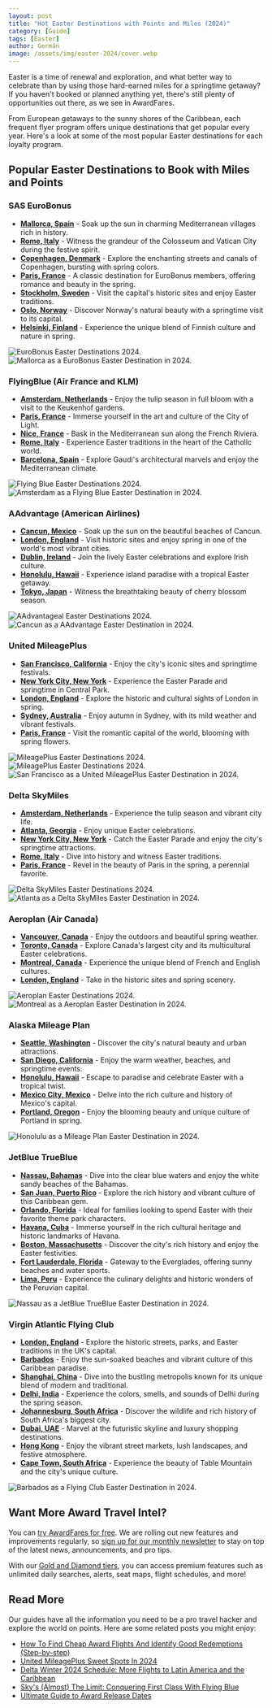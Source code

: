 ```yaml
---
layout: post
title: "Hot Easter Destinations with Points and Miles (2024)"
category: [Guide]
tags: [Easter]
author: Germán
image: /assets/img/easter-2024/cover.webp
---
```


Easter is a time of renewal and exploration, and what better way to celebrate than by using those hard-earned miles for a springtime getaway? If you haven't booked or planned anything yet, there's still plenty of opportunities out there, as we see in AwardFares.

From European getaways to the sunny shores of the Caribbean, each frequent flyer program offers unique destinations that get popular every year. Here's a look at some of the most popular Easter destinations for each loyalty program.

## Popular Easter Destinations to Book with Miles and Points

### SAS EuroBonus

* [**Mallorca, Spain**](https://awardfares.com/search?.PMI.;z:sas) - Soak up the sun in charming Mediterranean villages rich in history.
* [**Rome, Italy**](https://awardfares.com/search?.FCO.;z:sas) - Witness the grandeur of the Colosseum and Vatican City during the festive spirit.
* [**Copenhagen, Denmark**](https://awardfares.com/search?.CPH.;z:sas) - Explore the enchanting streets and canals of Copenhagen, bursting with spring colors.
* [**Paris, France**](https://awardfares.com/search?.CDG.;z:sas) - A classic destination for EuroBonus members, offering romance and beauty in the spring.
* [**Stockholm, Sweden**](https://awardfares.com/search?.ARN.;z:sas) - Visit the capital's historic sites and enjoy Easter traditions.
* [**Oslo, Norway**](https://awardfares.com/search?.OSL.;z:sas) - Discover Norway's natural beauty with a springtime visit to its capital.
* [**Helsinki, Finland**](https://awardfares.com/search?.HEL.;z:sas) - Experience the unique blend of Finnish culture and nature in spring.

<img src="../assets/img/easter-2024/eurobonus.webp" alt="EuroBonus Easter Destinations 2024." />

<img src="../assets/img/easter-2024/majorca.webp" alt="Mallorca as a EuroBonus Easter Destination in 2024." />

### FlyingBlue (Air France and KLM)

* [**Amsterdam, Netherlands**](https://awardfares.com/search?.AMS.;z:flyingblue) - Enjoy the tulip season in full bloom with a visit to the Keukenhof gardens.
* [**Paris, France**](https://awardfares.com/search?.PAR.;z:flyingblue) - Immerse yourself in the art and culture of the City of Light.
* [**Nice, France**](https://awardfares.com/search?.NCE.;z:flyingblue) - Bask in the Mediterranean sun along the French Riviera.
* [**Rome, Italy**](https://awardfares.com/search?.FCO.;z:flyingblue) - Experience Easter traditions in the heart of the Catholic world.
* [**Barcelona, Spain**](https://awardfares.com/search?.BCN.;z:flyingblue) - Explore Gaudi's architectural marvels and enjoy the Mediterranean climate.

<img src="../assets/img/easter-2024/flyingblue.webp" alt="Flying Blue Easter Destinations 2024." />

<img src="../assets/img/easter-2024/amsterdam.webp" alt="Amsterdam as a Flying Blue Easter Destination in 2024." />

### AAdvantage (American Airlines)

* [**Cancun, Mexico**](https://awardfares.com/search?.CUN.;z:aadvantage) - Soak up the sun on the beautiful beaches of Cancun.
* [**London, England**](https://awardfares.com/search?.LON.;z:aadvantage) - Visit historic sites and enjoy spring in one of the world's most vibrant cities.
* [**Dublin, Ireland**](https://awardfares.com/search?.DUB.;z:aadvantage) - Join the lively Easter celebrations and explore Irish culture.
* [**Honolulu, Hawaii**](https://awardfares.com/search?.HNL.;z:aadvantage) - Experience island paradise with a tropical Easter getaway.
* [**Tokyo, Japan**](https://awardfares.com/search?.TYOt.;z:aadvantage) - Witness the breathtaking beauty of cherry blossom season.

<img src="../assets/img/easter-2024/aadvantage.webp" alt="AAdvantageal Easter Destinations 2024." />

<img src="../assets/img/easter-2024/cancun.webp" alt="Cancun as a AAdvantage Easter Destination in 2024." />

### United MileagePlus

* [**San Francisco, California**](https://awardfares.com/search?.SFO.;z:united) - Enjoy the city's iconic sites and springtime festivals.
* [**New York City, New York**](https://awardfares.com/search?.NYC.;z:united) - Experience the Easter Parade and springtime in Central Park.
* [**London, England**](https://awardfares.com/search?.LON.;z:united) - Explore the historic and cultural sights of London in spring.
* [**Sydney, Australia**](https://awardfares.com/search?.SYD.;z:united) - Enjoy autumn in Sydney, with its mild weather and vibrant festivals.
* [**Paris, France**](https://awardfares.com/search?.PAR.;z:united) - Visit the romantic capital of the world, blooming with spring flowers.

<img src="../assets/img/easter-2024/mileageplus-timeline.webp" alt="MileagePlus Easter Destinations 2024." />

<img src="../assets/img/easter-2024/mileageplus-list.webp" alt="MileagePlus Easter Destinations 2024." />

<img src="../assets/img/easter-2024/sanfrancisco.webp" alt="San Francisco as a United MileagePlus Easter Destination in 2024." />

### Delta SkyMiles

* [**Amsterdam, Netherlands**](https://awardfares.com/search?.AMS.;z:delta) - Experience the tulip season and vibrant city life.
* [**Atlanta, Georgia**](https://awardfares.com/search?.ATL.;z:delta) - Enjoy unique Easter celebrations.
* [**New York City, New York**](https://awardfares.com/search?.NYC.;z:delta) - Catch the Easter Parade and enjoy the city's springtime attractions.
* [**Rome, Italy**](https://awardfares.com/search?.FCO.;z:delta) - Dive into history and witness Easter traditions.
* [**Paris, France**](https://awardfares.com/search?.PAR.;z:delta) - Revel in the beauty of Paris in the spring, a perennial favorite.

<img src="../assets/img/easter-2024/skymiles-list.webp" alt="Delta SkyMiles Easter Destinations 2024." />

<img src="../assets/img/easter-2024/atlanta.webp" alt="Atlanta as a Delta SkyMiles Easter Destination in 2024." />

### Aeroplan (Air Canada)

* [**Vancouver, Canada**](https://awardfares.com/search?.YVR.;z:aeroplan) - Enjoy the outdoors and beautiful spring weather.
* [**Toronto, Canada**](https://awardfares.com/search?.area:YTO.;z:aeroplan) - Explore Canada's largest city and its multicultural Easter celebrations.
* [**Montreal, Canada**](https://awardfares.com/search?.area:YMQ.;z:aeroplan) - Experience the unique blend of French and English cultures.
* [**London, England**](https://awardfares.com/search?.area:LON.;z:aeroplan) - Take in the historic sites and spring scenery.

<img src="../assets/img/easter-2024/aeroplan.webp" alt="Aeroplan Easter Destinations 2024." />

<img src="../assets/img/easter-2024/montreal.webp" alt="Montreal as a Aeroplan Easter Destination in 2024." />

### Alaska Mileage Plan

* [**Seattle, Washington**](https://awardfares.com/search?.SEA.;z:alaska) - Discover the city's natural beauty and urban attractions.
* [**San Diego, California**](https://awardfares.com/search?.SAN.;z:alaska) - Enjoy the warm weather, beaches, and springtime events.
* [**Honolulu, Hawaii**](https://awardfares.com/search?.HNL.;z:alaska) - Escape to paradise and celebrate Easter with a tropical twist.
* [**Mexico City, Mexico**](https://awardfares.com/search?.MEX.;z:alaska) - Delve into the rich culture and history of Mexico's capital.
* [**Portland, Oregon**](https://awardfares.com/search?.PDX.;z:alaska) - Enjoy the blooming beauty and unique culture of Portland in spring.

<img src="../assets/img/easter-2024/honolulu.webp" alt="Honolulu as a Mileage Plan Easter Destination in 2024." />

### JetBlue TrueBlue

* [**Nassau, Bahamas**](https://awardfares.com/search?.NAS.;z:jetblue) - Dive into the clear blue waters and enjoy the white sandy beaches of the Bahamas.
* [**San Juan, Puerto Rico**](https://awardfares.com/search?.SJU.;z:jetblue) - Explore the rich history and vibrant culture of this Caribbean gem.
* [**Orlando, Florida**](https://awardfares.com/search?.MCO.;z:jetblue) - Ideal for families looking to spend Easter with their favorite theme park characters.
* [**Havana, Cuba**](https://awardfares.com/search?.HAV.;z:jetblue) - Immerse yourself in the rich cultural heritage and historic landmarks of Havana.
* [**Boston, Massachusetts**](https://awardfares.com/search?.BOS.;z:jetblue) - Discover the city's rich history and enjoy the Easter festivities.
* [**Fort Lauderdale, Florida**](https://awardfares.com/search?.FLL.;z:jetblue) - Gateway to the Everglades, offering sunny beaches and water sports.
* [**Lima, Peru**](https://awardfares.com/search?.LIM.;z:jetblue) - Experience the culinary delights and historic wonders of the Peruvian capital.

<img src="../assets/img/easter-2024/nassau.webp" alt="Nassau as a JetBlue TrueBlue Easter Destination in 2024." />

### Virgin Atlantic Flying Club

* [**London, England**](https://awardfares.com/search?.area:LON.;z:flyingclub) - Explore the historic streets, parks, and Easter traditions in the UK's capital.
* [**Barbados**](https://awardfares.com/search?.BGI.;z:flyingclub) - Enjoy the sun-soaked beaches and vibrant culture of this Caribbean paradise.
* [**Shanghai, China**](https://awardfares.com/search?.area:SHA.;z:flyingclub) - Dive into the bustling metropolis known for its unique blend of modern and traditional.
* [**Delhi, India**](https://awardfares.com/search?.DEL.;z:flyingclub) - Experience the colors, smells, and sounds of Delhi during the spring season.
* [**Johannesburg, South Africa**](https://awardfares.com/search?.JNB.;z:flyingclub) - Discover the wildlife and rich history of South Africa's biggest city.
* [**Dubai, UAE**](https://awardfares.com/search?.DXB.;z:flyingclub) - Marvel at the futuristic skyline and luxury shopping destinations.
* [**Hong Kong**](https://awardfares.com/search?.HKG.;z:flyingclub) - Enjoy the vibrant street markets, lush landscapes, and festive atmosphere.
* [**Cape Town, South Africa**](https://awardfares.com/search?.DXB.;z:flyingclub) - Experience the beauty of Table Mountain and the city's unique culture.

<img src="../assets/img/easter-2024/barbados.webp" alt="Barbados as a Flying Club Easter Destination in 2024." />

## Want More Award Travel Intel?

You can [try AwardFares for free](https://awardfares.com/). We are rolling out new features and improvements regularly, so [sign up for our monthly newsletter](https://awardfares.com/newsletter) to stay on top of the latest news, announcements, and pro tips.

With our [Gold and Diamond tiers](https://awardfares.com/pricing), you can access premium features such as unlimited daily searches, alerts, seat maps, flight schedules, and more!

## Read More

Our guides have all the information you need to be a pro travel hacker and explore the world on points. Here are some related posts you might enjoy:

- [How To Find Cheap Award Flights And Identify Good Redemptions (Step-by-step)](https://blog.awardfares.com/how-to-find-cheap-award-flights/)
- [United MileagePlus Sweet Spots In 2024](https://blog.awardfares.com/mileageplus-sweet-spots/)
- [Delta Winter 2024 Schedule: More Flights to Latin America and the Caribbean](https://blog.awardfares.com/delta-winter-routes-2024/)
- [Sky's (Almost) The Limit: Conquering First Class With Flying Blue](https://blog.awardfares.com/flying-blue-skyteam-first-class/)
- [Ultimate Guide to Award Release Dates](https://blog.awardfares.com/ultimate-guide-to-award-release-dates)